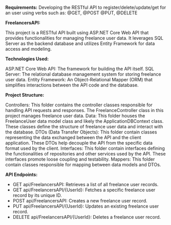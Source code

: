**Requirements:**
Developing the RESTful API to register/delete/update/get for an user using verbs such as:
@GET, @POST @PUT, @DELETE

**FreelancersAPI:**

This project is a RESTful API built using ASP.NET Core Web API that provides functionalities for managing freelance user data. It leverages SQL Server as the backend database and utilizes Entity Framework for data access and modeling.

**Technologies Used:**

ASP.NET Core Web API: The framework for building the API itself.
SQL Server: The relational database management system for storing freelance user data.
Entity Framework: An Object-Relational Mapper (ORM) that simplifies interactions between the API code and the database.

**Project Structure:**

Controllers: This folder contains the controller classes responsible for handling API requests and responses. The FreelanceController class in this project manages freelance user data.
Data: This folder houses the FreelanceUser data model class and likely the ApplicationDBContext class. These classes define the structure of freelance user data and interact with the database.
DTOs (Data Transfer Objects): This folder contain classes representing the data exchanged between the API and the client application. These DTOs help decouple the API from the specific data format used by the client.
Interfaces: This folder contain interfaces defining the functionalities of repositories and other services used by the API. These interfaces promote loose coupling and testability.
Mappers: This folder contain classes responsible for mapping between data models and DTOs.

**API Endpoints:**

* GET api/FreelancersAPI: Retrieves a list of all freelance user records.
* GET api/FreelancersAPI/{UserId}: Fetches a specific freelance user record by its unique ID.
* POST api/FreelancersAPI: Creates a new freelance user record.
* PUT api/FreelancersAPI/{UserId}: Updates an existing freelance user record.
* DELETE api/FreelancersAPI/{UserId}: Deletes a freelance user record.
